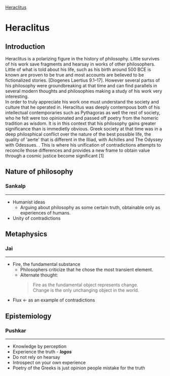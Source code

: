 [Heraclitus](https://plato.stanford.edu/entries/heraclitus/)

# Heraclitus

## Introduction

Heraclitus is a polarizing figure in the history of philosophy. Little survives of his work save fragments and hearsay in works of other philosophers. Little of what is told about his life, such as his birth around 500 BCE is known are proven to be true and most accounts are believed to be fictionalized stories. [Diogenes Laertius 9.1–17]. However several partss of his philosophy were groundbreaking at that time and can find parallels in several modern thoughts and philosophies making a study of his work very interesting.  
 In order to truly appreciate his work one must understand the society and culture that he operated in. Heraclitus was deeply contempous both of his intellectual contemporaries such as Pythagoras as well the rest of society, who he felt were too opinionated and passed off poetry from the homeric tradition as wisdom.  It is in this context that his philosophy gains greater significance than is immedietly obvious. Greek society at that time was in a deep philosphical conflict over the nature of the best possible life, the quality of 'aerte' that is different in the Illiad, with Achilles and The Odyssey with Odessues. \. This is where his unification of contradictions attempts to reconcile those differences and provides a new frame to obtain value through a cosmic justice become significant [1] 

## Nature of philosophy

### Sankalp

---

- Humanist ideas
  - Arguing about philosophy as some certain truth, obtainable only as experiences of humans.
- Unity of contradictions

## Metaphysics

### Jai

---

- Fire, the fundamental substance
  - Philosophers criticize that he chose the most transient element.
  - Alternate thought: 
    > Fire as the fundamental object represents change.\
    > Change is the only unchanging object in the world.
- Flux <- as an example of contradictions

## Epistemiology

### Pushkar

---

- Knowledge by perception
- Experience the truth - ***logos***
- Do not rely on hearsay
- Introspect on your own experience
- Poetry of the Greeks is just opinion people mistake for the truth
